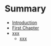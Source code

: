 # Summary

* [Introduction](README.md)
* [First Chapter](chapter1.md)
* [xxx](spring/README.md)
  * [xxx](spring/xxx.md)

